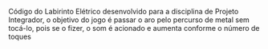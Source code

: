 Código do Labirinto Elétrico desenvolvido para a disciplina de Projeto Integrador, o objetivo do jogo é passar o aro pelo percurso de metal sem tocá-lo, pois se o fizer, o som é acionado e aumenta conforme o número de toques
